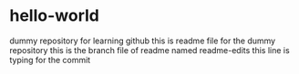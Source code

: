 # hello-world
dummy repository for learning github 
this is readme file for the dummy repository
this is the branch file of readme named readme-edits
this line is typing for the commit 
